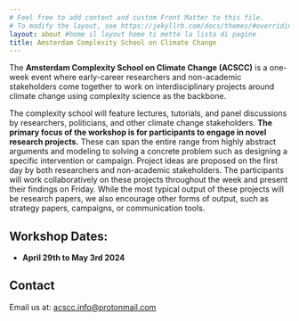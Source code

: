 ```yaml
---
# Feel free to add content and custom Front Matter to this file.
# To modify the layout, see https://jekyllrb.com/docs/themes/#overriding-theme-defaults
layout: about #home il layout home ti mette la lista di pagine
title: Amsterdam Complexity School on Climate Change
---
```


The **Amsterdam Complexity School on Climate Change (ACSCC)** is a one-week event where early-career researchers and non-academic stakeholders come together to work on interdisciplinary projects around climate change using complexity science as the backbone.

The complexity school will feature lectures, tutorials, and panel discussions by researchers, politicians, and other climate change stakeholders. **The primary focus of the workshop is for participants to engage in novel research projects.** These can span the entire range from highly abstract arguments and modeling to solving a concrete problem such as designing a specific intervention or campaign. Project ideas are proposed on the first day by both researchers and non-academic stakeholders. The participants will work collaboratively on these projects throughout the week and present their findings on Friday. While the most typical output of these projects will be research papers, we also encourage other forms of output, such as strategy papers, campaigns, or communication tools.


## Workshop Dates:
- **April 29th to May 3rd 2024**

<!---
## Applications:
- Start of applications: December 1st, 2023
- Deadline for applications: January 15th, 2024
- Notification of acceptance: January 31st, 2024
--->

## Contact

Email us at: [acscc.info@protonmail.com](mailto:acscc.info@protonmail.com)

<!---
<center>
<a class="twitter-timeline" data-width="300" data-height="550" href="https://twitter.com/winter_complex">Tweets by wwcs</a> <script async src="https://platform.twitter.com/widgets.js" charset="utf-8"></script> </center>
--->
